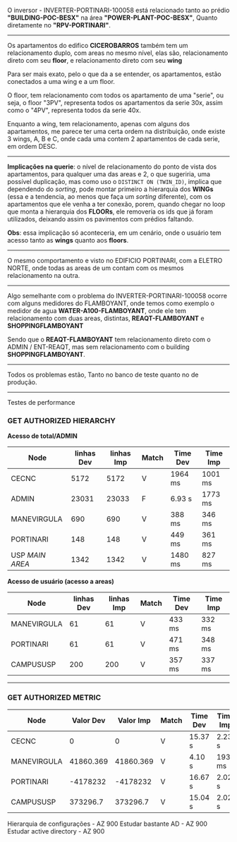 O inversor - INVERTER-PORTINARI-100058 está relacionado tanto ao prédio **"BUILDING-POC-BESX"** na área **"POWER-PLANT-POC-BESX"**, Quanto diretamente no **"RPV-PORTINARI"**.

------------- 

Os apartamentos do edifico **CICEROBARROS** também tem um relacionamento duplo, com areas no mesmo nível, elas são, relacionamento direto com seu **floor**, e relacionamento direto com seu **wing**

Para ser mais exato, pelo o que da a se entender, os apartamentos, estão conectados a uma wing e a um floor. 

O floor, tem relacionamento com todos os apartamento de uma "serie", ou seja, o floor "3PV", representa todos os apartamentos da serie 30x, assim como o "4PV", representa todos da serie 40x.

Enquanto a wing, tem relacionamento, apenas com alguns dos apartamentos, me parece ter uma certa ordem na distribuição, onde existe 3 wings, A, B e C, onde cada uma contem 2 apartamentos de cada serie, em ordem DESC. 
****
**Implicações na querie**: o nível de relacionamento do ponto de vista dos apartamentos, para qualquer uma das areas e 2, o que sugeriria, uma possível duplicação, mas como uso o `DISTINCT ON (TWIN_ID)`, implica que dependendo do _sorting_, pode montar primeiro a hierarquia dos **WINGs** (essa e a tendencia, ao menos que faça um _sorting_ diferente), com os apartamentos que ele venha a ter conexão, porem, quando chegar no loop que monta a hierarquia dos **FLOORs**, ele removeria os ids que já foram utilizados, deixando assim os pavimentos com prédios faltando. 

**Obs**: essa implicação só aconteceria, em um cenário, onde o usuário tem acesso tanto as **wings** quanto aos **floors**. 

-------------

O mesmo comportamento e visto no EDIFICIO PORTINARI, com a ELETRO NORTE, onde todas as areas de um contam com os mesmos relacionamento na outra.

-------

Algo semelhante com o problema do  INVERTER-PORTINARI-100058 ocorre com alguns medidores do FLAMBOYANT, onde temos como exemplo o medidor de agua **WATER-A100-FLAMBOYANT**, onde ele tem relacionamento com duas areas, distintas, **REAQT-FLAMBOYANT** e **SHOPPINGFLAMBOYANT**

Sendo que o  **REAQT-FLAMBOYANT** tem relacionamento direto com o ADMIN / ENT-REAQT, mas sem relacionamento com o building **SHOPPINGFLAMBOYANT**.

-----------------
 
Todos os problemas estão, Tanto no banco de teste quanto no de produção.







---------------------


Testes de performance

### GET AUTHORIZED HIERARCHY

**Acesso de total/ADMIN**

| Node            | linhas Dev | linhas Imp | Match | Time Dev | Time Imp |
| --------------- | ---------- | ---------- | ----- | -------- | -------- |
| CECNC           | 5172       | 5172       | V     | 1964 ms  | 1001 ms  |
| ADMIN           | 23031      | 23033      | F     | 6.93 s   | 1773 ms  |
| MANEVIRGULA     | 690        | 690        | V     | 388 ms   | 346 ms   |
| PORTINARI       | 148        | 148        | V     | 449 ms   | 361 ms   |
| USP *MAIN AREA* | 1342       | 1342       | V     | 1480 ms  | 827 ms   |

**Acesso de usuário (acesso a areas)**

| Node        | linhas Dev | linhas Imp | Match | Time Dev | Time Imp |
| ----------- | ---------- | ---------- | ----- | -------- | -------- |
| MANEVIRGULA | 61         | 61         | V     | 433 ms   | 332 ms   |
| PORTINARI   | 61         | 61         | V     | 471 ms   | 348 ms   |
| CAMPUSUSP   | 200        | 200        | V     | 357 ms   | 337 ms   |

-----

### GET AUTHORIZED METRIC

| Node        | Valor Dev | Valor Imp | Match | Time Dev | Time Imp |
| ----------- | --------- | --------- | ----- | -------- | -------- |
| CECNC       | 0         | 0         | V     | 15.37 s  | 2.23 s   |
| MANEVIRGULA | 41860.369 | 41860.369 | V     | 4.10 s   | 1937 ms  |
| PORTINARI   | -4178232  | -4178232  | V     | 16.67 s  | 2.02 s   |
| CAMPUSUSP   | 373296.7  | 373296.7  | V     | 15.04 s  | 2.02 s   |





Hierarquia de configurações - AZ 900
Estudar bastante AD - AZ 900
Estudar active directory - AZ 900


